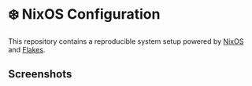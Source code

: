 # :snowflake: NixOS Configuration

This repository contains a reproducible system setup powered by
[NixOS](https://nixos.org/) and [Flakes](https://nixos.wiki/wiki/Flakes).

## Screenshots
